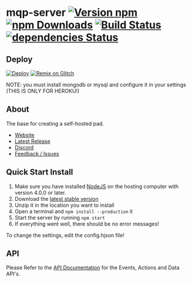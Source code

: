 # mqp-server [![Version npm](https://img.shields.io/npm/v/mqp-server.svg?style=flat-square)](https://www.npmjs.com/package/mqp-server) [![npm Downloads](https://img.shields.io/npm/dm/mqp-server.svg?style=flat-square)](https://www.npmjs.com/package/mqp-server) [![Build Status](https://img.shields.io/travis/musiqpad/mqp-server/master.svg?style=flat-square)](https://travis-ci.org/musiqpad/mqp-server) [![dependencies Status](https://david-dm.org/musiqpad/mqp-server/master/status.svg?style=flat-square)](https://david-dm.org/musiqpad/mqp-server/master)

## Deploy
[![Deploy](https://www.herokucdn.com/deploy/button.svg)](https://heroku.com/deploy?template=https://github.com/musiqpadmqp/mqp-server) [![Remix on Glitch](https://cdn.glitch.com/2703baf2-b643-4da7-ab91-7ee2a2d00b5b%2Fremix-button.svg)](https://glitch.com/edit/#!/import/github/musiqpadmqp/mqp-server)

NOTE: you must install mongodb or mysql and configure it in your settings (THIS IS ONLY FOR HEROKU!)
## About

The base for creating a self-hosted pad.

- [Website](https://musiqpadmqp.github.io)
- [Latest Release](https://github.com/musiqpadmqp/mqp-server/releases/latest)
- [Discord](https://musiqpadmqp.github.io/discord)
- [Feedback / Issues](https://musiqpadmqp.github.io/feedback)

## Quick Start Install

1. Make sure you have installed [NodeJS](https://nodejs.org/en/download/) on the hosting computer with version 4.0.0 or later.
2. Download the [latest stable version](https://github.com/musiqpadmqp/mqp-server/releases/latest)
3. Unzip it in the location you want to install
4. Open a terminal and `npm install --production` it
5. Start the server by running `npm start`
6. If everything went well, there should be no error messages!

To change the settings, edit the config.hjson file!

## API

Please Refer to the [API Documentation](https://musiqpadmqp.github.io/api/) for the Events, Actions and Data API's.
